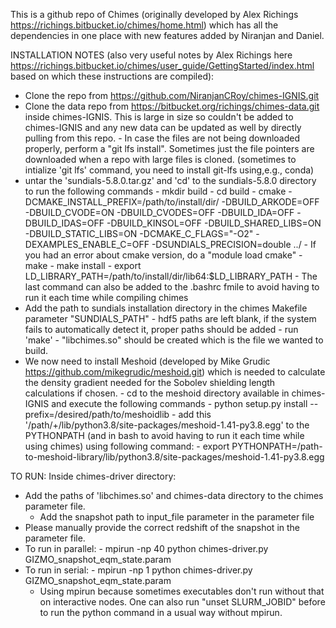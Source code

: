    This is a github repo of Chimes (originally developed by Alex Richings https://richings.bitbucket.io/chimes/home.html) which has all the dependencies in one place with new features added by Niranjan and Daniel.
   
   INSTALLATION NOTES (also very useful notes by Alex Richings here https://richings.bitbucket.io/chimes/user_guide/GettingStarted/index.html based on which these instructions are compiled): 
   - Clone the repo from https://github.com/NiranjanCRoy/chimes-IGNIS.git
   - Clone the data repo from https://bitbucket.org/richings/chimes-data.git inside chimes-IGNIS. This is large in size so couldn't be added to chimes-IGNIS and any new data can be updated as well by directly pulling from this repo.
	- In case the files are not being downloaded properly, perform a "git lfs install". Sometimes just the file pointers are downloaded when a repo with large files is cloned. (sometimes to intialize 'git lfs' command, you need to install git-lfs using,e.g., conda)
   - untar the 'sundials-5.8.0.tar.gz' and 'cd' to the sundials-5.8.0 directory to run the following commands
   	- mkdir build
   	- cd build
   	- cmake -DCMAKE_INSTALL_PREFIX=/path/to/install/dir/ -DBUILD_ARKODE=OFF -DBUILD_CVODE=ON -DBUILD_CVODES=OFF -DBUILD_IDA=OFF -DBUILD_IDAS=OFF -DBUILD_KINSOL=OFF -DBUILD_SHARED_LIBS=ON -DBUILD_STATIC_LIBS=ON -DCMAKE_C_FLAGS="-O2" -DEXAMPLES_ENABLE_C=OFF -DSUNDIALS_PRECISION=double ../
   	- If you had an error about cmake version, do a "module load cmake"
   	- make
   	- make install
   	- export LD_LIBRARY_PATH=/path/to/install/dir/lib64:$LD_LIBRARY_PATH
   	- The last command can also be added to the .bashrc fmile to avoid having to run it each time while compiling chimes
   - Add the path to sundials installation directory in the chimes Makefile parameter "SUNDIALS_PATH" 
   	- hdf5 paths are left blank, if the system fails to automatically detect it, proper paths should be added
   	- run 'make'
   	- "libchimes.so" should be created which is the file we wanted to build.
   - We now need to install Meshoid (developed by Mike Grudic https://github.com/mikegrudic/meshoid.git) which is needed to calculate the density gradient needed for the Sobolev shielding length calculations if chosen.
   	-  cd to the meshoid directory available in chimes-IGNIS and execute the following commands
   	- python setup.py install --prefix=/desired/path/to/meshoidlib
   	- add this '/path/+/lib/python3.8/site-packages/meshoid-1.41-py3.8.egg' to the PYTHONPATH (and in bash to avoid having to run it each time while using chimes) using following command:
     		- export PYTHONPATH=/path-to-meshoid-library/lib/python3.8/site-packages/meshoid-1.41-py3.8.egg
   
   
   TO RUN: 
   Inside chimes-driver directory:
   - Add the paths of 'libchimes.so' and chimes-data directory to the chimes parameter file.
        - Add the snapshot path to input_file parameter in the parameter file
   - Please manually provide the correct redshift of the snapshot in the parameter file.
   - To run in parallel:
   	- mpirun -np 40 python chimes-driver.py GIZMO_snapshot_eqm_state.param 
   - To run in serial:
	- mpirun -np 1 python chimes-driver.py GIZMO_snapshot_eqm_state.param 
		- Using mpirun because sometimes executables don't run without that on interactive nodes. One can also run "unset SLURM_JOBID" before to run the python command in a usual way without mpirun.  
